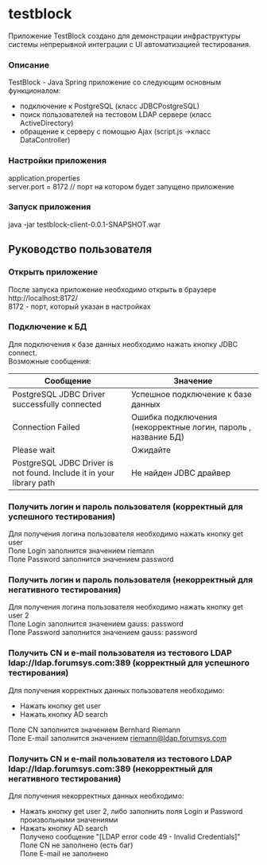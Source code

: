 # testblock
Приложение TestBlock создано для демонстрации инфраструктуры системы непрерывной интеграции с UI автоматизацией тестирования.

### Описание
TestBlock - Java Spring приложение со следующим основным функционалом:   
* подключение к PostgreSQL (класс JDBCPostgreSQL)
* поиск пользователей на тестовом LDAP сервере (класс ActiveDirectory)
* обращение к серверу с помощью Ajax (script.js ->класс DataController)

### Настройки приложения
application.properties  
server.port = 8172 // порт на котором будет запущено приложение  

### Запуск приложения
java -jar testblock-client-0.0.1-SNAPSHOT.war  

## Руководство пользователя
### Открыть приложение
После запуска приложение необходимо открыть в браузере  
http://localhost:8172/  
8172 - порт, который указан в настройках   
### Подключение к БД
Для подключения к базе данных необходимо нажать кнопку JDBC connect.  
Возможные сообщения:  

Сообщение | Значение
------------ | -------------
PostgreSQL JDBC Driver successfully connected | Успешное подключение к базе данных
Connection Failed | Ошибка подключения (некорректные логин, пароль , название БД) 
Please wait | Ожидайте
PostgreSQL JDBC Driver is not found. Include it in your library path | Не найден JDBC драйвер

### Получить логин и пароль пользователя (корректный для успешного тестирования)
Для получения логина пользователя необходимо нажать кнопку get user  
Поле Login заполнится значением riemann  
Поле Password заполнится значением password  

### Получить логин и пароль пользователя (некорректный для негативного тестирования)

Для получения логина пользователя необходимо нажать кнопку get user 2  
Поле Login заполнится значением gauss: password  
Поле Password заполнится значением gauss: password  

### Получить CN и e-mail пользователя из тестового LDAP ldap://ldap.forumsys.com:389 (корректный для успешного тестирования)
Для получения корректных данных пользователя необходимо:  
* Нажать кнопку get user  
* Нажать кнопку AD search  

Поле CN заполнится значением Bernhard Riemann  
Поле E-mail заполнится значением riemann@ldap.forumsys.com  

### Получить CN и e-mail пользователя из тестового LDAP ldap://ldap.forumsys.com:389 (некорректный для негативного тестирования)
Для получения некорректных данных  необходимо:  
* Нажать кнопку get user 2, либо заполнить поля Login и Password произвольными значениями  
* Нажать кнопку AD search  
Получено сообщение "[LDAP error code 49 - Invalid Credentials]"  
Поле CN не заполнено (есть баг)  
Поле E-mail не заполнено  



